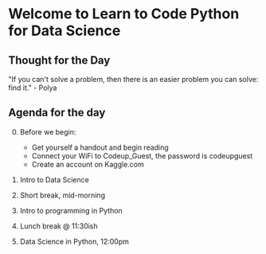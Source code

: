 # Welcome to Learn to Code Python for Data Science

## Thought for the Day
"If you can't solve a problem,
    then there is an easier problem you can solve: 
        find it."
            - Polya

## Agenda for the day
0. Before we begin: 
    - Get yourself a handout and begin reading
    - Connect your WiFi to Codeup_Guest, the password is codeupguest
    - Create an account on Kaggle.com

1. Intro to Data Science

2. Short break, mid-morning

3. Intro to programming in Python

4. Lunch break @ 11:30ish

4. Data Science in Python, 12:00pm